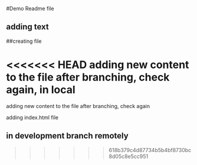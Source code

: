 #Demo Readme file

## adding text

##creating file


<<<<<<< HEAD
adding new content to the file after branching, check again, in local
=======
adding new content to the file after branching, check again

adding index.html file

## in development branch remotely
>>>>>>> 618b379c4d87734b5b4bf8730bc8d05c8e5cc951
